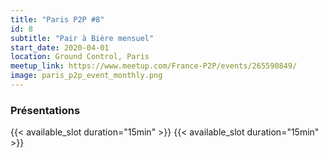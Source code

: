 ```yaml
---
title: "Paris P2P #8"
id: 8
subtitle: "Pair à Bière mensuel"
start_date: 2020-04-01
location: Ground Control, Paris
meetup_link: https://www.meetup.com/France-P2P/events/265590849/
image: paris_p2p_event_monthly.png
---
```


### <i class="far fa-presentation"></i> Présentations

{{< available_slot duration="15min" >}}
{{< available_slot duration="15min" >}}

